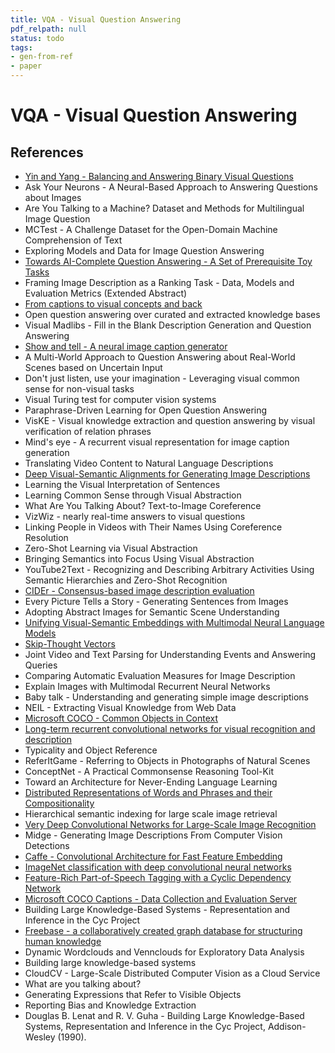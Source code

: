```yaml
---
title: VQA - Visual Question Answering
pdf_relpath: null
status: todo
tags:
- gen-from-ref
- paper
---
```


# VQA - Visual Question Answering

## References

- [Yin and Yang - Balancing and Answering Binary Visual Questions](./yin-and-yang-balancing-and-answering-binary-visual-questions.md)
- Ask Your Neurons - A Neural-Based Approach to Answering Questions about Images
- Are You Talking to a Machine? Dataset and Methods for Multilingual Image Question
- MCTest - A Challenge Dataset for the Open-Domain Machine Comprehension of Text
- Exploring Models and Data for Image Question Answering
- [Towards AI-Complete Question Answering - A Set of Prerequisite Toy Tasks](./towards-ai-complete-question-answering-a-set-of-prerequisite-toy-tasks.md)
- Framing Image Description as a Ranking Task - Data, Models and Evaluation Metrics (Extended Abstract)
- [From captions to visual concepts and back](./from-captions-to-visual-concepts-and-back.md)
- Open question answering over curated and extracted knowledge bases
- Visual Madlibs - Fill in the Blank Description Generation and Question Answering
- [Show and tell - A neural image caption generator](./show-and-tell-a-neural-image-caption-generator.md)
- A Multi-World Approach to Question Answering about Real-World Scenes based on Uncertain Input
- Don't just listen, use your imagination - Leveraging visual common sense for non-visual tasks
- Visual Turing test for computer vision systems
- Paraphrase-Driven Learning for Open Question Answering
- VisKE - Visual knowledge extraction and question answering by visual verification of relation phrases
- Mind's eye - A recurrent visual representation for image caption generation
- Translating Video Content to Natural Language Descriptions
- [Deep Visual-Semantic Alignments for Generating Image Descriptions](./deep-visual-semantic-alignments-for-generating-image-descriptions.md)
- Learning the Visual Interpretation of Sentences
- Learning Common Sense through Visual Abstraction
- What Are You Talking About? Text-to-Image Coreference
- VizWiz - nearly real-time answers to visual questions
- Linking People in Videos with Their Names Using Coreference Resolution
- Zero-Shot Learning via Visual Abstraction
- Bringing Semantics into Focus Using Visual Abstraction
- YouTube2Text - Recognizing and Describing Arbitrary Activities Using Semantic Hierarchies and Zero-Shot Recognition
- [CIDEr - Consensus-based image description evaluation](./cider-consensus-based-image-description-evaluation.md)
- Every Picture Tells a Story - Generating Sentences from Images
- Adopting Abstract Images for Semantic Scene Understanding
- [Unifying Visual-Semantic Embeddings with Multimodal Neural Language Models](./unifying-visual-semantic-embeddings-with-multimodal-neural-language-models.md)
- [Skip-Thought Vectors](./skip-thought-vectors.md)
- Joint Video and Text Parsing for Understanding Events and Answering Queries
- Comparing Automatic Evaluation Measures for Image Description
- Explain Images with Multimodal Recurrent Neural Networks
- Baby talk - Understanding and generating simple image descriptions
- NEIL - Extracting Visual Knowledge from Web Data
- [Microsoft COCO - Common Objects in Context](./microsoft-coco-common-objects-in-context.md)
- [Long-term recurrent convolutional networks for visual recognition and description](./long-term-recurrent-convolutional-networks-for-visual-recognition-and-description.md)
- Typicality and Object Reference
- ReferItGame - Referring to Objects in Photographs of Natural Scenes
- ConceptNet - A Practical Commonsense Reasoning Tool-Kit
- Toward an Architecture for Never-Ending Language Learning
- [Distributed Representations of Words and Phrases and their Compositionality](./distributed-representations-of-words-and-phrases-and-their-compositionality.md)
- Hierarchical semantic indexing for large scale image retrieval
- [Very Deep Convolutional Networks for Large-Scale Image Recognition](./very-deep-convolutional-networks-for-large-scale-image-recognition.md)
- Midge - Generating Image Descriptions From Computer Vision Detections
- [Caffe - Convolutional Architecture for Fast Feature Embedding](./caffe-convolutional-architecture-for-fast-feature-embedding.md)
- [ImageNet classification with deep convolutional neural networks](./imagenet-classification-with-deep-convolutional-neural-networks.md)
- [Feature-Rich Part-of-Speech Tagging with a Cyclic Dependency Network](./feature-rich-part-of-speech-tagging-with-a-cyclic-dependency-network.md)
- [Microsoft COCO Captions - Data Collection and Evaluation Server](./microsoft-coco-captions-data-collection-and-evaluation-server.md)
- Building Large Knowledge-Based Systems - Representation and Inference in the Cyc Project
- [Freebase - a collaboratively created graph database for structuring human knowledge](./freebase-a-collaboratively-created-graph-database-for-structuring-human-knowledge.md)
- Dynamic Wordclouds and Vennclouds for Exploratory Data Analysis
- Building large knowledge-based systems
- CloudCV - Large-Scale Distributed Computer Vision as a Cloud Service
- What are you talking about?
- Generating Expressions that Refer to Visible Objects
- Reporting Bias and Knowledge Extraction
- Douglas B. Lenat and R. V. Guha - Building Large Knowledge-Based Systems, Representation and Inference in the Cyc Project, Addison-Wesley (1990).
